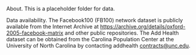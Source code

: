 About. This is a placeholder folder for data.

Data availability. The Facebook100 (FB100) network dataset 
is publicly available from the Internet Archive at https://archive.org/details/oxford-2005-facebook-matrix
and other public repositories. The Add Health dataset can be obtained 
from the Carolina Population Center at the University of North Carolina by contacting 
addhealth contracts@unc.edu.
